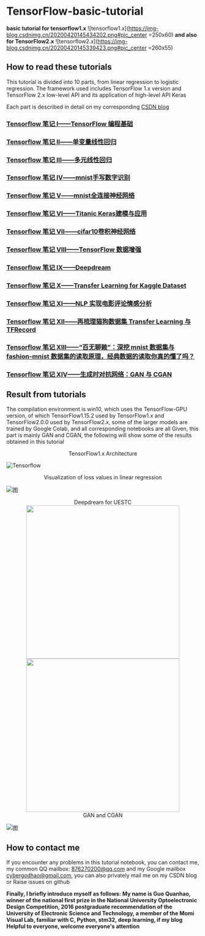 # TensorFlow-basic-tutorial
**basic tutorial for tensorflow1.x**
![tensorflow1.x](https://img-blog.csdnimg.cn/20200420145434202.png#pic_center =250x60)
**and also for TensorFlow2.x**
![tensorflow2.x](https://img-blog.csdnimg.cn/20200420145339423.png#pic_center =260x55)

## How to read these tutorials
This tutorial is divided into 10 parts, from linear regression to logistic regression. The framework used includes TensorFlow 1.x version and TensorFlow 2.x low-level API and its application of high-level API Keras

Each part is described in detail on my corresponding [CSDN blog](https://blog.csdn.net/qq_39567427)

### [Tensorflow 笔记 Ⅰ——TensorFlow 编程基础](https://blog.csdn.net/qq_39567427/article/details/105635170)
### [Tensorflow 笔记 Ⅱ——单变量线性回归](https://blog.csdn.net/qq_39567427/article/details/105662844)
### [Tensorflow 笔记 Ⅲ——多元线性回归](https://blog.csdn.net/qq_39567427/article/details/105689972)
### [Tensorflow 笔记 Ⅳ——mnist手写数字识别](https://blog.csdn.net/qq_39567427/article/details/105755147)
### [Tensorflow 笔记 Ⅴ——mnist全连接神经网络](https://blog.csdn.net/qq_39567427/article/details/105766622)
### [Tensorflow 笔记 Ⅵ——Titanic Keras建模与应用](https://blog.csdn.net/qq_39567427/article/details/105843934)
### [Tensorflow 笔记 Ⅶ——cifar10卷积神经网络](https://blog.csdn.net/qq_39567427/article/details/105850059)
### [Tensorflow 笔记 Ⅷ——TensorFlow 数据增强](https://blog.csdn.net/qq_39567427/article/details/105866917)
### [Tensorflow 笔记 Ⅸ——Deepdream](https://blog.csdn.net/qq_39567427/article/details/105903575)
### [Tensorflow 笔记 Ⅹ——Transfer Learning for Kaggle Dataset](https://blog.csdn.net/qq_39567427/article/details/105948455)
### [Tensorflow 笔记 Ⅺ——NLP 实现电影评论情感分析](https://blog.csdn.net/qq_39567427/article/details/105972256)
### [Tensorflow 笔记 Ⅻ——再梳理猫狗数据集 Transfer Learning 与 TFRecord](https://blog.csdn.net/qq_39567427/article/details/106281884)
### [Tensorflow 笔记 XIII——“百无聊赖”：深挖 mnist 数据集与 fashion-mnist 数据集的读取原理，经典数据的读取你真的懂了吗？](https://blog.csdn.net/qq_39567427/article/details/106305589)
### [Tensorflow 笔记 XIV——生成时对抗网络：GAN 与 CGAN](https://blog.csdn.net/qq_39567427/article/details/106587786)
## Result from tutorials
The compilation environment is win10, which uses the TensorFlow-GPU version, of which TensorFlow1.15.2 used by TensorFlow1.x and TensorFlow2.0.0 used by TensorFlow2.x, some of the larger models are trained by Google Colab, and all corresponding notebooks are all Given, this part is mainly GAN and CGAN, the following will show some of the results obtained in this tutorial

<center>TensorFlow1.x Architecture</center>

![Tensorflow](https://img-blog.csdnimg.cn/20200420152455280.gif#pic_center)
<center>Visualization of loss values in linear regression</center>

![图](https://img-blog.csdnimg.cn/20200421195813212.png?x-oss-process=image/watermark,type_ZmFuZ3poZW5naGVpdGk,shadow_10,text_aHR0cHM6Ly9ibG9nLmNzZG4ubmV0L3FxXzM5NTY3NDI3,size_16,color_FFFFFF,t_70)
<center>Deepdream for UESTC</center>

<center class="half">
  <img src="https://img-blog.csdnimg.cn/20200503145615288.jpg?x-oss-process=image/watermark,type_ZmFuZ3poZW5naGVpdGk,shadow_10,text_aHR0cHM6Ly9ibG9nLmNzZG4ubmV0L3FxXzM5NTY3NDI3,size_16,color_FFFFFF,t_70" width="400"/><img src="https://img-blog.csdnimg.cn/20200503145615286.jpg?x-oss-process=image/watermark,type_ZmFuZ3poZW5naGVpdGk,shadow_10,text_aHR0cHM6Ly9ibG9nLmNzZG4ubmV0L3FxXzM5NTY3NDI3,size_16,color_FFFFFF,t_70" width="400"/>
</center>

<center>GAN and CGAN</center>

![图](https://img-blog.csdnimg.cn/20200523204154197.gif#pic_center)
## How to contact me
If you encounter any problems in this tutorial notebook, you can contact me, my common QQ mailbox: 876270200@qq.com and my Google mailbox cybergodhao@gmail.com, you can also privately mail me on my CSDN blog or Raise issues on github

**Finally, I briefly introduce myself as follows: My name is Guo Quanhao, winner of the national first prize in the National University Optoelectronic Design Competition, 2016 postgraduate recommendation of the University of Electronic Science and Technology, a member of the Momi Visual Lab, familiar with C, Python, stm32, deep learning, if my blog Helpful to everyone, welcome everyone's attention**







